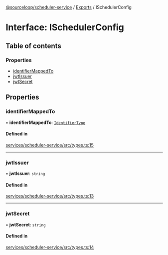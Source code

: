 [@sourceloop/scheduler-service](../README.md) / [Exports](../modules.md) / ISchedulerConfig

# Interface: ISchedulerConfig

## Table of contents

### Properties

- [identifierMappedTo](ISchedulerConfig.md#identifiermappedto)
- [jwtIssuer](ISchedulerConfig.md#jwtissuer)
- [jwtSecret](ISchedulerConfig.md#jwtsecret)

## Properties

### identifierMappedTo

• **identifierMappedTo**: [`IdentifierType`](../enums/IdentifierType.md)

#### Defined in

[services/scheduler-service/src/types.ts:15](https://github.com/sourcefuse/loopback4-microservice-catalog/blob/d35fdb3f0/services/scheduler-service/src/types.ts#L15)

___

### jwtIssuer

• **jwtIssuer**: `string`

#### Defined in

[services/scheduler-service/src/types.ts:13](https://github.com/sourcefuse/loopback4-microservice-catalog/blob/d35fdb3f0/services/scheduler-service/src/types.ts#L13)

___

### jwtSecret

• **jwtSecret**: `string`

#### Defined in

[services/scheduler-service/src/types.ts:14](https://github.com/sourcefuse/loopback4-microservice-catalog/blob/d35fdb3f0/services/scheduler-service/src/types.ts#L14)
